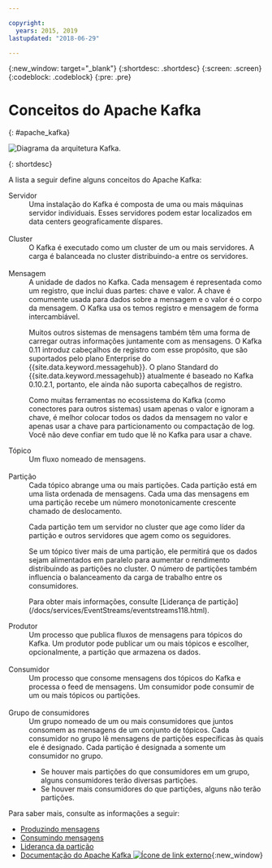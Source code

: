```yaml
---

copyright:
  years: 2015, 2019
lastupdated: "2018-06-29"

---
```


{:new_window: target="_blank"}
{:shortdesc: .shortdesc}
{:screen: .screen}
{:codeblock: .codeblock}
{:pre: .pre}

# Conceitos do Apache Kafka
{: #apache_kafka}

![Diagrama da
arquitetura Kafka.](kafka_overview.png "Diagrama que mostra uma arquitetura Kafka. Um produtor está alimentando umtópico Kafka sobre três partições e os consumidores estão se inscrevendo nas mensagens.")

{: shortdesc}

A lista a seguir define alguns conceitos do Apache Kafka:

<dl>
<dt>Servidor</dt>
<dd>Uma instalação do Kafka é composta de uma ou mais máquinas servidor individuais. Esses servidores podem estar localizados em
data centers geograficamente díspares. 
</dd>
<br/>
<dt>Cluster</dt>
<dd>O Kafka é executado como um cluster de um ou mais servidores. A carga é balanceada no cluster
distribuindo-a entre os servidores.</dd>
<br/>
<dt>Mensagem</dt>
<dd>A unidade de dados no Kafka. Cada mensagem é representada como um registro, que inclui duas partes: chave
e valor. A chave é comumente usada para dados sobre a mensagem e o valor é o corpo da mensagem. O Kafka usa os temos registro e mensagem de forma intercambiável. 

<p>Muitos outros sistemas de mensagens também têm uma forma de carregar outras informações juntamente com as mensagens. O Kafka 0.11 introduz cabeçalhos de registro com esse propósito, que são suportados pelo plano Enterprise do {{site.data.keyword.messagehub}}. O plano Standard do {{site.data.keyword.messagehub}} atualmente é baseado no Kafka 0.10.2.1, portanto, ele ainda não suporta cabeçalhos de registro. </p> 

<p>Como muitas ferramentas no ecossistema do Kafka (como conectores para outros sistemas) usam apenas o valor e ignoram a chave, é melhor colocar todos os dados da mensagem no valor e apenas usar a chave para particionamento ou compactação de log. Você não deve confiar em tudo que lê no Kafka para usar a chave.</p>   </dd>
<dt>Tópico</dt>
<dd>Um fluxo nomeado de mensagens.</dd>
<br/>
<dt>Partição</dt>
<dd>Cada tópico abrange uma ou mais partições. Cada partição está em uma lista ordenada de
            mensagens. Cada uma das mensagens em uma partição recebe um número monotonicamente crescente
chamado de deslocamento. 
<p>Cada partição tem um servidor no cluster que age como líder da partição e outros servidores que agem
como os seguidores.<p>
<p>Se um tópico tiver mais de uma partição, ele permitirá que os dados sejam alimentados em paralelo para aumentar o rendimento distribuindo as partições no cluster. O número de partições também influencia o balanceamento da carga de trabalho entre os consumidores.</p>
<p>Para obter mais informações, consulte [Liderança de partição](/docs/services/EventStreams/eventstreams118.html).</dd>
<dt>Produtor</dt>
<dd>Um processo que publica fluxos de mensagens para tópicos do Kafka. Um produtor pode publicar
            um ou mais tópicos e escolher, opcionalmente, a partição que armazena os dados.<br/></dd>
<br/>
<dt>Consumidor </dt>
<dd>Um processo que consome mensagens dos tópicos do Kafka e processa o feed de mensagens. Um consumidor pode
consumir de um ou mais tópicos ou partições.</dd>
<br/>
<dt>Grupo de consumidores</dt>
<dd>Um grupo nomeado de um ou mais consumidores que juntos consomem as mensagens de um conjunto de tópicos. Cada consumidor no grupo lê mensagens de partições específicas às quais ele é designado. Cada partição é designada a somente um consumidor no grupo.
<ul>
<li>Se houver mais partições do que consumidores em um grupo, alguns consumidores terão
                  diversas partições.</li>
<li>Se houver mais consumidores do que partições, alguns não terão
                  partições.</li>
</ul>
</dd>
</dl>

Para saber mais, consulte as informações a seguir:
- [Produzindo mensagens](/docs/services/EventStreams/eventstreams112.html)
- [Consumindo mensagens](/docs/services/EventStreams/eventstreams114.html) 
- [Liderança da partição](/docs/services/EventStreams/eventstreams118.html) 
- [Documentação do Apache Kafka ![Ícone de link externo](../../icons/launch-glyph.svg "Ícone de link externo")](http://kafka.apache.org/documentation.html){:new_window} 


<!-- 27/06/18 Karen: removing - suggestion from James

## {{site.data.keyword.messagehub}} plans
{{site.data.keyword.messagehub}} is available as two different plans depending on your requirements: Standard and Enterprise.

* Choose the Standard plan if you want event ingest and distribution capabilities, where you pay for what you use and share infrastructure with others.
* Choose the Enterprise plan if data isolation, guaranteed performance, and increased retention are important considerations. 

For more information, see [Choosing your plan](/docs/services/EventStreams/eventstreams085.html).
-->



